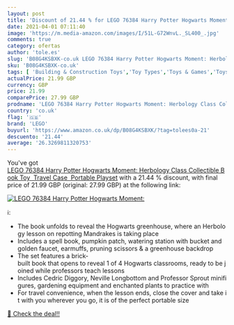 ```yaml
---
layout: post
title: 'Discount of 21.44 % for LEGO 76384 Harry Potter Hogwarts Moment:'
date: 2021-04-01 07:11:40
image: 'https://m.media-amazon.com/images/I/51L-G72WnvL._SL400_.jpg'
comments: true
category: ofertas
author: 'tole.es'
slug: 'B08G4KSBXK-co.uk LEGO 76384 Harry Potter Hogwarts Moment: Herbology...'
sku: 'B08G4KSBXK-co.uk'
tags: [ 'Building & Construction Toys','Toy Types','Toys & Games','Toys Store','lego', ]
actualPrice: 21.99 GBP
currency: GBP
price: 21.99
comparePrice: 27.99 GBP
prodname: 'LEGO 76384 Harry Potter Hogwarts Moment: Herbology Class Collectible Book Toy  Travel Case  Portable Playset'
country: 'co.uk'
flag: '🇬🇧'
brand: 'LEGO'
buyurl: 'https://www.amazon.co.uk/dp/B08G4KSBXK/?tag=tolees0a-21'
descuento: '21.44'
average: '26.3269811320753'
---
```


You've got [LEGO 76384 Harry Potter Hogwarts Moment: Herbology Class Collectible Book Toy  Travel Case  Portable Playset](https://www.amazon.co.uk/dp/B08G4KSBXK/?tag=tolees0a-21) with a  21.44 % discount, with final price of 21.99 GBP (original: 27.99 GBP) at the following link:

[![LEGO 76384 Harry Potter Hogwarts Moment:](https://m.media-amazon.com/images/I/51L-G72WnvL._SL400_.jpg)](https://www.amazon.co.uk/dp/B08G4KSBXK/?tag=tolees0a-21)

ℹ️:

- The book unfolds to reveal the Hogwarts greenhouse, where an Herbology lesson on repotting Mandrakes is taking place
- Includes a spell book, pumpkin patch, watering station with bucket and golden faucet, earmuffs, pruning scissors & a greenhouse backdrop
- The set features a brick-built book that opens to reveal 1 of 4 Hogwarts classrooms, ready to be joined while professors teach lessons
- Includes Cedric Diggory, Neville Longbottom and Professor Sprout minifigures, gardening equipment and enchanted plants to practice with
- For travel convenience, when the lesson ends, close the cover and take it with you wherever you go, it is of the perfect portable size

[🛒 Check the deal!!](https://www.amazon.co.uk/dp/B08G4KSBXK/?tag=tolees0a-21)
